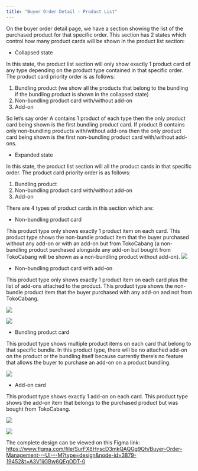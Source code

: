 ```yaml
---
title: "Buyer Order Detail - Product List"
---
```





On the buyer order detail page, we have a section showing the list of the purchased product for that specific order. This section has 2 states which control how many product cards will be shown in the product list section:

- Collapsed state

In this state, the product list section will only show exactly 1 product card of any type depending on the product type contained in that specific order. The product card priority order is as follows:

1. Bundling product (we show all the products that belong to the bundling if the bundling product is shown in the collapsed state)
2. Non-bundling product card with/without add-on
3. Add-on

So let’s say order A contains 1 product of each type then the only product card being shown is the first bundling product card. If product B contains only non-bundling products with/without add-ons then the only product card being shown is the first non-bundling product card with/without add-ons.

- Expanded state

In this state, the product list section will all the product cards in that specific order. The product card priority order is as follows:

1. Bundling product
2. Non-bundling product card with/without add-on
3. Add-on

There are 4 types of product cards in this section which are:

- Non-bundling product card

This product type only shows exactly 1 product item on each card. This product type shows the non-bundle product item that the buyer purchased without any add-on or with an add-on but from TokoCabang (a non-bundling product purchased alongside any add-on but bought from TokoCabang will be shown as a non-bundling product without add-on).
![](../res/productlist/non_bundling_product_card_design.png)

- Non-bundling product card with add-on

This product type only shows exactly 1 product item on each card plus the list of add-ons attached to the product. This product type shows the non-bundle product item that the buyer purchased with any add-on and not from TokoCabang.







![](../res/productlist/non_bundling_product_with_add_on_collapsed.png)





![](../res/productlist/non_bundling_product_with_add_on_expanded.png)







- Bundling product card

This product type shows multiple product items on each card that belong to that specific bundle. In this product type, there will be no attached add-on on the product or the bundling itself because currently there’s no feature that allows the buyer to purchase an add-on on a product bundling.

![](../res/productlist/bundling_product.png)

- Add-on card

This product type shows exactly 1 add-on on each card. This product type shows the add-on item that belongs to the purchased product but was bought from TokoCabang.







![](../res/productlist/addon_collapsed.png)





![](../res/productlist/addon_expanded.png)







The complete design can be viewed on this Figma link: <https://www.figma.com/file/SurFX8HnscD3mkQAQGg9Qh/Buyer-Order-Management---UI---M?type=design&node-id=3879-19452&t=A3V1ijGBw6QEgODT-0> 




